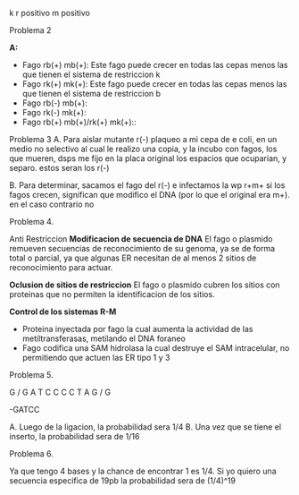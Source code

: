 k r positivo m positivo

Problema 2

**A:**
- Fago rb(+) mb(+): Este fago puede crecer en todas las cepas menos las que tienen el sistema de restriccion k 
- Fago rk(+) mk(+): Este fago puede crecer en todas las cepas menos las que tienen el sistema de restriccion b
- Fago rb(-) mb(+):
- Fago rk(-) mk(+):
- Fago rb(+) mb(+)/rk(+) mk(+)::

Problema 3
A. Para aislar mutante r(-) plaqueo a mi cepa de e coli, en un medio no selectivo al cual le realizo una copia, y la incubo con fagos, los que mueren, dsps me fijo en la placa original los espacios que ocuparian, y separo. estos seran los r(-)

B. Para determinar, sacamos el fago del r(-) e infectamos la wp r+m+ si los fagos crecen, significan que modifico el DNA (por lo que el original era m+). en el caso contrario no

Problema 4.

Anti Restriccion
**Modificacion de secuencia de DNA**
El fago o plasmido remueven secuencias de reconocimiento de su genoma, ya se de forma total o parcial, ya que algunas ER necesitan de al menos 2 sitios de reconocimiento para actuar.

**Oclusion de sitios de restriccion**
El fago o plasmido cubren los sitios con proteinas que no permiten la identificacion de los sitios.

**Control de los sistemas R-M**
- Proteina inyectada por fago la cual aumenta la actividad de las metiltransferasas, metilando el DNA foraneo
- Fago codifica una SAM hidrolasa la cual destruye el SAM intracelular, no permitiendo que actuen las ER tipo 1 y 3

Problema 5.

G / G A T C    C
C    C T A G / G


-GATCC

A. Luego de la ligacion, la probabilidad sera 1/4 
B. Una vez que se tiene el inserto, la probabilidad sera de 1/16

Problema 6.

Ya que tengo 4 bases y la chance de encontrar 1 es 1/4.
Si yo quiero una secuencia especifica de 19pb la probabilidad sera de (1/4)^19
